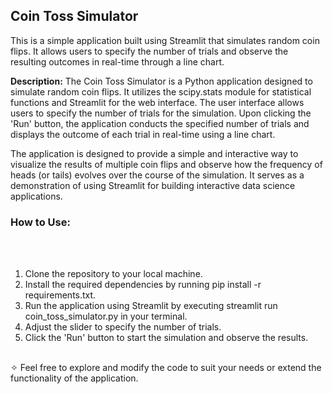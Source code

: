 ## **Coin Toss Simulator**

This is a simple application built using Streamlit that simulates random coin flips. It allows users to specify the number of trials and observe the resulting outcomes in real-time through a line chart.

**Description:** The Coin Toss Simulator is a Python application designed to simulate random coin flips. It utilizes the scipy.stats module for statistical functions and Streamlit for the web interface. The user interface allows users to specify the number of trials for the simulation. Upon clicking the 'Run' button, the application conducts the specified number of trials and displays the outcome of each trial in real-time using a line chart.

The application is designed to provide a simple and interactive way to visualize the results of multiple coin flips and observe how the frequency of heads (or tails) evolves over the course of the simulation. It serves as a demonstration of using Streamlit for building interactive data science applications.


### **How to Use:**
 <br>  <br> 
1. Clone the repository to your local machine. <br> 
2. Install the required dependencies by running pip install -r requirements.txt.  <br> 
3. Run the application using Streamlit by executing streamlit run coin_toss_simulator.py in your terminal. <br> 
4. Adjust the slider to specify the number of trials. <br> 
5. Click the 'Run' button to start the simulation and observe the results. <br> 
 <br> 
✧ Feel free to explore and modify the code to suit your needs or extend the functionality of the application.
